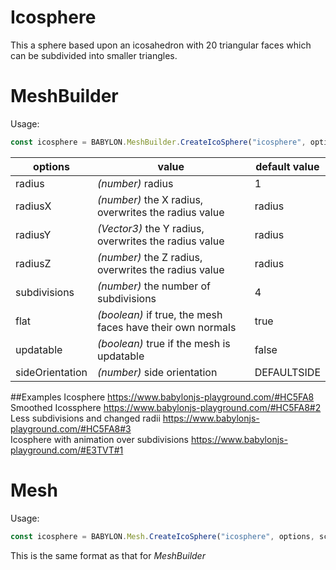 # Icosphere
This a sphere based upon an icosahedron with 20 triangular faces which can be subdivided into smaller triangles.

# MeshBuilder
Usage:
```javascript
const icosphere = BABYLON.MeshBuilder.CreateIcoSphere("icosphere", options, scene);
```

options|value|default value
--------|-----|-------------
radius|_(number)_ radius | 1
radiusX|_(number)_  the X radius, overwrites the radius value|radius
radiusY|_(Vector3)_  the Y radius, overwrites the radius value|radius
radiusZ|_(number)_ the Z radius, overwrites the radius value|radius
subdivisions|_(number)_ the number of subdivisions|4
flat|_(boolean)_ if true, the mesh faces have their own normals|true
updatable|_(boolean)_ true if the mesh is updatable|false
sideOrientation|_(number)_ side orientation|DEFAULTSIDE

##Examples 
Icosphere https://www.babylonjs-playground.com/#HC5FA8  
Smoothed Icossphere https://www.babylonjs-playground.com/#HC5FA8#2  
Less subdivisions and changed radii https://www.babylonjs-playground.com/#HC5FA8#3  
Icosphere with animation over subdivisions https://www.babylonjs-playground.com/#E3TVT#1  

# Mesh
Usage:
```javascript
const icosphere = BABYLON.Mesh.CreateIcoSphere("icosphere", options, scene);
```
This is the same format as that for *MeshBuilder*